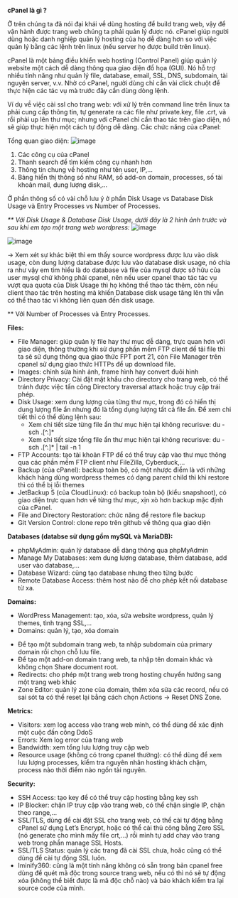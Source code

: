   **cPanel là gì ?**

Ở trên chúng ta đã nói đại khái về dùng hosting để build trang web, vậy để vận hành được trang web chúng ta phải quản lý được nó. cPanel giúp người dùng hoặc danh nghiệp quản lý hosting của họ dễ dàng hơn so với việc quản lý bằng các lệnh trên linux (nếu server họ được build trên linux).

cPanel là một bảng điều khiển web hosting (Control Panel) giúp quản lý website một cách dễ dàng thông qua giao diện đồ họa (GUI). Nó hỗ trợ nhiều tính năng như quản lý file, database, email, SSL, DNS, subdomain, tài nguyên server, v.v. Nhờ có cPanel, người dùng chỉ cần vài click chuột để thực hiện các tác vụ mà trước đây cần dùng dòng lệnh.

Ví dụ về việc cài ssl cho trang web: với xử lý trên command line trên linux ta phải cung cấp thông tin, tự generate ra các file như private.key, file .crt, và rồi phải up lên thư mục; nhưng với cPanel chỉ cần thao tác trên giao diện, nó sẽ giúp thực hiện một cách tự động dễ dàng.
Các chức năng của cPanel:

Tổng quan giao diện:
![image](https://github.com/user-attachments/assets/3b8b1b09-c000-4931-8c33-89968f00d42d)
1. Các công cụ của cPanel
2. Thanh search để tìm kiếm công cụ nhanh hơn
3. Thông tin chung về hosting như tên user, IP,…
4. Bảng hiển thị thông số như RAM, số add-on domain, processes, số tài khoản mail, dung lượng disk,…

Ở phần thông số có vài chỗ lưu ý ở phần Disk Usage vs Database Disk Usage và Entry Processes vs Number of Processes.

_** Với Disk Usage & Database Disk Usage, dưới đây là 2 hình ảnh trước và sau khi em tạo một trang web wordpress:_
![image](https://github.com/user-attachments/assets/ca9cc663-0e2a-4ee2-8572-20d2d5f29fb3)

![image](https://github.com/user-attachments/assets/f0e7beb4-7b6d-4cfc-ae2f-75723d04a8af)

-> Xem xét sự khác biệt thì em thấy source wordpress được lưu vào disk usage, còn dung lượng database được lưu vào database disk usage, nó chia ra như vậy em tìm hiểu là do database và file của mysql được sở hữu của user mysql chứ không phải cpanel, nên nếu user cpanel thao tác tác vụ vượt qua quota của Disk Usage thì họ không thể thao tác thêm, còn nếu client thao tác trên hosting mà khiến Database disk usage tăng lên thì vẫn có thể thao tác vì không liên quan đến disk usage.

** Với Number of Processes và Entry Processes.

**Files:**
- File Manager: giúp quản lý file hay thư mục dễ dàng, trực quan hơn với giao diện, thông thường khi sử dụng phần mềm FTP client để tải file thì ta sẽ sử dụng thông qua giao thức FPT port 21, còn File Manager trên cpanel sử dụng giao thức HTTPs để up download file.
- Images: chỉnh sửa hình ảnh, frame hình hay convert đuôi hình
- Directory Privacy: Cài đặt mật khẩu cho directory cho trang web, có thể tránh được việc tấn công Directory traversal attack hoặc truy cập trái phép.
- Disk Usage: xem dung lượng của từng thư mục, trong đó có hiển thị dung lượng file ẩn nhưng đó là tổng dụng lượng tất cả file ẩn. Để xem chi tiết thì có thể dùng lệnh sau:
  + Xem chi tiết size từng file ẩn thư mục hiện tại không recurisve: du -sch .[^.]*
  + Xem chi tiết size tổng file ẩn thư mục hiện tại không recurisve: du -sch .[^.]* | tail -n 1
- FTP Accounts: tạo tài khoản FTP để có thể truy cập vào thư mục thông qua các phần mềm FTP client như FileZilla, Cyberduck,...
- Backup (của cPanel): backup toàn bộ, có một nhược điểm là với những khách hàng dùng wordpress themes có dạng parent child thì khi restore thì có thể bị lỗi themes
- JetBackup 5 (của CloudLinux): có backup toàn bộ (kiểu snapshoot), có giao diện trực quan hơn về từng thư mục, xịn xò hơn backup mặc định của cPanel.
- File and Directory Restoration: chức năng để restore file backup
- Git Version Control: clone repo trên github về thông qua giao diện

**Databases (databse sử dụng gồm mySQL và MariaDB):**
- phpMyAdmin: quản lý database dễ dàng thông qua phpMyAdmin
- Manage My Databases: xem dung lượng database, thêm database, add user vào database,…
- Database Wizard: cũng tạo database nhưng theo từng bước
- Remote Database Access: thêm host nào để cho phép kết nối database từ xa.

**Domains:**
- WordPress Management: tạo, xóa, sửa website wordpress, quản lý themes, tình trạng SSL,…
- Domains: quản lý, tạo, xóa domain
+ Để tạo một subdomain trang web, ta nhập subdomain của primary domain rồi chọn chỗ lưu file.
+ Để tạo một add-on domain trang web, ta nhập tên domain khác và không chọn Share document root.
+ Redirects: cho phép một trang web trong hosting chuyển hướng sang một trang web khác
+ Zone Editor: quản lý zone của domain, thêm xóa sửa các record, nếu có sai sót ta có thể reset lại bằng cách chọn Actions → Reset DNS Zone.

**Metrics:**
- Visitors: xem log access vào trang web mình, có thể dùng để xác định một cuộc đấn công DdoS
- Errors: Xem log error của trang web
- Bandwidth: xem tổng lưu lượng truy cập web
- Resource usage (không có trong cpanel thường): có thể dùng để xem lưu lượng processes, kiểm tra nguyên nhân hosting khách chậm, process nào thời điểm nào ngốn tài nguyên.

**Security:**
- SSH Access: tạo key để có thể truy cập hosting bằng key ssh
- IP Blocker: chặn IP truy cập vào trang web, có thể chặn single IP, chặn theo range,…
- SSL/TLS, dùng để cài đặt SSL cho trang web, có thể cài tự động bằng cPanel sử dụng Let’s Encrypt, hoặc có thể cài thủ công bằng Zero SSL (nó generate cho mình mấy file crt,…) rồi mình tự add chay vào trang web trong phần manage SSL Hosts.
- SSL/TLS Status: quản lý các trang đã cài SSL chưa, hoăc cũng có thể dùng để cài tự động SSL luôn.
- Iminify360: cũng là một tính năng không có sẵn trong bản cpanel free dùng để quét mã độc trong source trang web, nếu có thì nó sẽ tự động xóa (không thể biết được là mã độc chỗ nào) và báo khách kiểm tra lại source code của mình.
